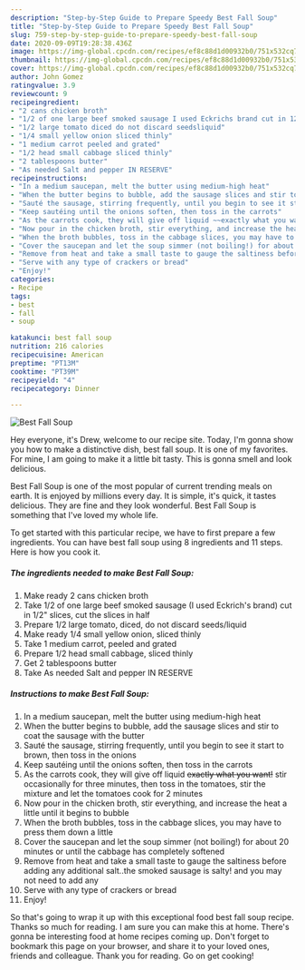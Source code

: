 ```yaml
---
description: "Step-by-Step Guide to Prepare Speedy Best Fall Soup"
title: "Step-by-Step Guide to Prepare Speedy Best Fall Soup"
slug: 759-step-by-step-guide-to-prepare-speedy-best-fall-soup
date: 2020-09-09T19:28:38.436Z
image: https://img-global.cpcdn.com/recipes/ef8c88d1d00932b0/751x532cq70/best-fall-soup-recipe-main-photo.jpg
thumbnail: https://img-global.cpcdn.com/recipes/ef8c88d1d00932b0/751x532cq70/best-fall-soup-recipe-main-photo.jpg
cover: https://img-global.cpcdn.com/recipes/ef8c88d1d00932b0/751x532cq70/best-fall-soup-recipe-main-photo.jpg
author: John Gomez
ratingvalue: 3.9
reviewcount: 9
recipeingredient:
- "2 cans chicken broth"
- "1/2 of one large beef smoked sausage I used Eckrichs brand cut in 12 slices cut the slices in half"
- "1/2 large tomato diced do not discard seedsliquid"
- "1/4 small yellow onion sliced thinly"
- "1 medium carrot peeled and grated"
- "1/2 head small cabbage sliced thinly"
- "2 tablespoons butter"
- "As needed Salt and pepper IN RESERVE"
recipeinstructions:
- "In a medium saucepan, melt the butter using medium-high heat"
- "When the butter begins to bubble, add the sausage slices and stir to coat the sausage with the butter"
- "Sauté the sausage, stirring frequently, until you begin to see it start to brown, then toss in the onions"
- "Keep sautéing until the onions soften, then toss in the carrots"
- "As the carrots cook, they will give off liquid ~~exactly what you want!~~ stir occasionally for three minutes, then toss in the tomatoes, stir the mixture and let the tomatoes cook for 2 minutes"
- "Now pour in the chicken broth, stir everything, and increase the heat a little until it begins to bubble"
- "When the broth bubbles, toss in the cabbage slices, you may have to press them down a little"
- "Cover the saucepan and let the soup simmer (not boiling!) for about 20 minutes or until the cabbage has completely softened"
- "Remove from heat and take a small taste to gauge the saltiness before adding any additional salt..the smoked sausage is salty! and you may not need to add any"
- "Serve with any type of crackers or bread"
- "Enjoy!"
categories:
- Recipe
tags:
- best
- fall
- soup

katakunci: best fall soup 
nutrition: 216 calories
recipecuisine: American
preptime: "PT13M"
cooktime: "PT39M"
recipeyield: "4"
recipecategory: Dinner

---
```



![Best Fall Soup](https://img-global.cpcdn.com/recipes/ef8c88d1d00932b0/751x532cq70/best-fall-soup-recipe-main-photo.jpg)

Hey everyone, it's Drew, welcome to our recipe site. Today, I'm gonna show you how to make a distinctive dish, best fall soup. It is one of my favorites. For mine, I am going to make it a little bit tasty. This is gonna smell and look delicious.

Best Fall Soup is one of the most popular of current trending meals on earth. It is enjoyed by millions every day. It is simple, it's quick, it tastes delicious. They are fine and they look wonderful. Best Fall Soup is something that I've loved my whole life.




To get started with this particular recipe, we have to first prepare a few ingredients. You can have best fall soup using 8 ingredients and 11 steps. Here is how you cook it.

<!--inarticleads1-->

##### The ingredients needed to make Best Fall Soup:

1. Make ready 2 cans chicken broth
1. Take 1/2 of one large beef smoked sausage (I used Eckrich&#39;s brand) cut in 1/2&#34; slices, cut the slices in half
1. Prepare 1/2 large tomato, diced, do not discard seeds/liquid
1. Make ready 1/4 small yellow onion, sliced thinly
1. Take 1 medium carrot, peeled and grated
1. Prepare 1/2 head small cabbage, sliced thinly
1. Get 2 tablespoons butter
1. Take As needed Salt and pepper IN RESERVE




<!--inarticleads2-->

##### Instructions to make Best Fall Soup:

1. In a medium saucepan, melt the butter using medium-high heat
1. When the butter begins to bubble, add the sausage slices and stir to coat the sausage with the butter
1. Sauté the sausage, stirring frequently, until you begin to see it start to brown, then toss in the onions
1. Keep sautéing until the onions soften, then toss in the carrots
1. As the carrots cook, they will give off liquid ~~exactly what you want!~~ stir occasionally for three minutes, then toss in the tomatoes, stir the mixture and let the tomatoes cook for 2 minutes
1. Now pour in the chicken broth, stir everything, and increase the heat a little until it begins to bubble
1. When the broth bubbles, toss in the cabbage slices, you may have to press them down a little
1. Cover the saucepan and let the soup simmer (not boiling!) for about 20 minutes or until the cabbage has completely softened
1. Remove from heat and take a small taste to gauge the saltiness before adding any additional salt..the smoked sausage is salty! and you may not need to add any
1. Serve with any type of crackers or bread
1. Enjoy!




So that's going to wrap it up with this exceptional food best fall soup recipe. Thanks so much for reading. I am sure you can make this at home. There's gonna be interesting food at home recipes coming up. Don't forget to bookmark this page on your browser, and share it to your loved ones, friends and colleague. Thank you for reading. Go on get cooking!
